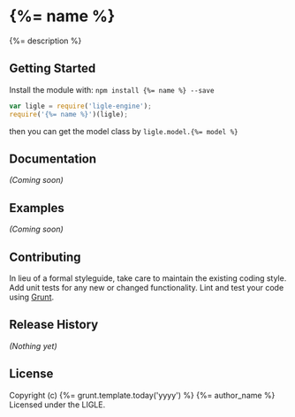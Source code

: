 
# {%= name %}

{%= description %}

## Getting Started
Install the module with: `npm install {%= name %} --save`

```javascript
var ligle = require('ligle-engine');
require('{%= name %}')(ligle);
```

then you can get the model class by `ligle.model.{%= model %}`

## Documentation
_(Coming soon)_

## Examples
_(Coming soon)_

## Contributing
In lieu of a formal styleguide, take care to maintain the existing coding style. Add unit tests for any new or changed functionality. Lint and test your code using [Grunt](http://gruntjs.com/).

## Release History
_(Nothing yet)_

## License
Copyright (c) {%= grunt.template.today('yyyy') %} {%= author_name %}  
Licensed under the LIGLE.
